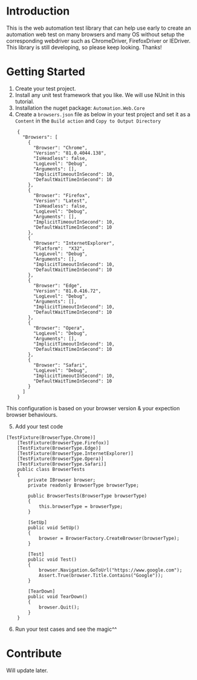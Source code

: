 # Introduction 
This is the web automation test library that can help use early to create an automation web test on many browsers and many OS without setup the corresponding webdriver such as ChromeDriver, FirefoxDriver or IEDriver.
This library is still developing, so please keep looking. Thanks!
# Getting Started
1. Create your test project.
2. Install any unit test framework that you like. We will use NUnit in this tutorial.
3. Installation the nuget package: `Automation.Web.Core`
4. Create a `browsers.json` file as below in your test project and set it as a `Content` in the `Build action` and `Copy to Output Directory`
```
	{
	  "Browsers": [
		{
		  "Browser": "Chrome",
		  "Version": "81.0.4044.138",
		  "IsHeadless": false,
		  "LogLevel": "Debug",
		  "Arguments": [],
		  "ImplicitTimeoutInSecond": 10,
		  "DefaultWaitTimeInSecond": 10
		},
		{
		  "Browser": "Firefox",
		  "Version": "Latest",
		  "IsHeadless": false,
		  "LogLevel": "Debug",
		  "Arguments": [],
		  "ImplicitTimeoutInSecond": 10,
		  "DefaultWaitTimeInSecond": 10
		},
		{
		  "Browser": "InternetExplorer",
		  "Platform":  "X32",
		  "LogLevel": "Debug",
		  "Arguments": [],
		  "ImplicitTimeoutInSecond": 10,
		  "DefaultWaitTimeInSecond": 10
		},
		{
		  "Browser": "Edge",
		  "Version": "81.0.416.72",
		  "LogLevel": "Debug",
		  "Arguments": [],
		  "ImplicitTimeoutInSecond": 10,
		  "DefaultWaitTimeInSecond": 10
		},
		{
		  "Browser": "Opera",
		  "LogLevel": "Debug",
		  "Arguments": [],
		  "ImplicitTimeoutInSecond": 10,
		  "DefaultWaitTimeInSecond": 10
		},
		{
		  "Browser": "Safari",
		  "LogLevel": "Debug",
		  "ImplicitTimeoutInSecond": 10,
		  "DefaultWaitTimeInSecond": 10
		}
	  ]
	}
```
This configuration is based on your browser version & your expection browser behaviours.

5. Add your test code
```
[TestFixture(BrowserType.Chrome)]
    [TestFixture(BrowserType.Firefox)]
    [TestFixture(BrowserType.Edge)]
    [TestFixture(BrowserType.InternetExplorer)]
    [TestFixture(BrowserType.Opera)]
    [TestFixture(BrowserType.Safari)]
    public class BrowserTests
    {
        private IBrowser browser;
        private readonly BrowserType browserType;

        public BrowserTests(BrowserType browserType)
        {
            this.browserType = browserType;
        }

        [SetUp]
        public void SetUp()
        {
            browser = BrowserFactory.CreateBrowser(browserType);
        }

        [Test]
        public void Test()
        {
            browser.Navigation.GoToUrl("https://www.google.com");
            Assert.True(browser.Title.Contains("Google"));
        }

        [TearDown]
        public void TearDown()
        {
            browser.Quit();
        }
    }
```
6. Run your test cases and see the magic^^

# Contribute
Will update later.